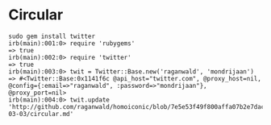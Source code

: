 Circular
===

    sudo gem install twitter
    irb(main):001:0> require 'rubygems'
    => true
    irb(main):002:0> require 'twitter'
    => true
    irb(main):003:0> twit = Twitter::Base.new('raganwald', 'mondrijaan')
    => #<Twitter::Base:0x1141f6c @api_host="twitter.com", @proxy_host=nil, @config={:email=>"raganwald", :password=>"mondrijaan"}, @proxy_port=nil>
    irb(main):004:0> twit.update 'http://github.com/raganwald/homoiconic/blob/7e5e53f49f800affa07b2e7dacaaf857641271a4/2009-03-03/circular.md'
